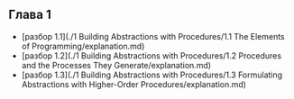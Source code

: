 ## Глава 1
* [разбор 1.1](./1 Building Abstractions with Procedures/1.1 The Elements of Programming/explanation.md)
* [разбор 1.2](./1 Building Abstractions with Procedures/1.2 Procedures and the Processes They Generate/explanation.md)
* [разбор 1.3](./1 Building Abstractions with Procedures/1.3 Formulating Abstractions with Higher-Order Procedures/explanation.md)

